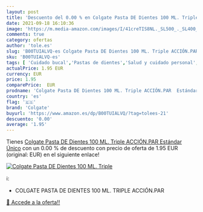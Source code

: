 ```yaml
---
layout: post
title: 'Descuento del 0.00 % en Colgate Pasta DE Dientes 100 ML. Triple '
date: 2021-09-18 16:10:36
image: 'https://m.media-amazon.com/images/I/41creTIS8NL._SL500_._SL400_.jpg'
comments: true
category: ofertas
author: 'tole.es'
slug: 'B00TUIALVQ-es Colgate Pasta DE Dientes 100 ML. Triple ACCIÓN.PAR...'
sku: 'B00TUIALVQ-es'
tags: [ 'Cuidado bucal','Pastas de dientes','Salud y cuidado personal','colgate','de','dientes','pasta', ]
actualPrice: 1.95 EUR
currency: EUR
price: 1.95
comparePrice:  EUR
prodname: 'Colgate Pasta DE Dientes 100 ML. Triple ACCIÓN.PAR  Estándar  Único'
country: 'es'
flag: '🇪🇸'
brand: 'Colgate'
buyurl: 'https://www.amazon.es/dp/B00TUIALVQ/?tag=tolees-21'
descuento: '0.00'
average: '1.95'
---
```


Tienes [Colgate Pasta DE Dientes 100 ML. Triple ACCIÓN.PAR  Estándar  Único](https://www.amazon.es/dp/B00TUIALVQ/?tag=tolees-21) con un 0.00 % de descuento con precio de oferta de 1.95 EUR (original:  EUR) en el siguiente enlace!

[![Colgate Pasta DE Dientes 100 ML. Triple ](https://m.media-amazon.com/images/I/41creTIS8NL._SL500_._SL400_.jpg)](https://www.amazon.es/dp/B00TUIALVQ/?tag=tolees-21)

ℹ️:

- COLGATE PASTA DE DIENTES 100 ML. TRIPLE ACCIÓN.PAR

[🛒 Accede a la oferta!!](https://www.amazon.es/dp/B00TUIALVQ/?tag=tolees-21)
